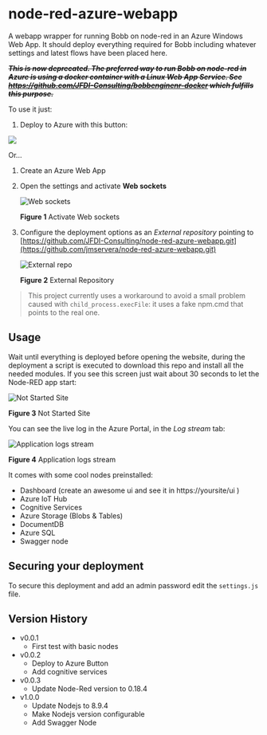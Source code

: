 # node-red-azure-webapp
A webapp wrapper for running Bobb on node-red in an Azure Windows Web App. It should deploy everything required for Bobb including whatever settings and latest flows have been placed here.

~~***This is now deprecated. The preferred way to run Bobb on node-red in Azure is using a docker container with a Linux Web App Service. See https://github.com/JFDI-Consulting/bobbenginenr-docker which fulfills this purpose.***~~
 
To use it just:

1. Deploy to Azure with this button:

<a href="https://portal.azure.com/#create/Microsoft.Template/uri/https%3A%2F%2Fraw.githubusercontent.com%2FJFDI-Consulting%2Fnode-red-azure-webapp%2Fmaster%2Fwebapp.json" target="_blank"><img src="http://azuredeploy.net/deploybutton.png"/></a>

Or...

1. Create an Azure Web App
1. Open the settings and activate **Web sockets**

    ![Web sockets](./_images/websockets.png)

    **Figure 1** Activate Web sockets
1. Configure the deployment options as an *External repository* pointing to [https://github.com/JFDI-Consulting/node-red-azure-webapp.git](https://github.com/jmservera/node-red-azure-webapp.git)

    ![External repo](./_images/externalrepo.png)

    **Figure 2** External Repository

> This project currently uses a workaround to avoid a small problem caused with `child_process.execFile`: it uses a fake npm.cmd that points to the real one.

## Usage

Wait until everything is deployed before opening the website, during the deployment a script is executed to download this repo and install all the needed modules. If you see this screen just wait about 30 seconds to let the Node-RED app start:

![Not Started Site](./_images/notstarted.png)

**Figure 3** Not Started Site

You can see the live log in the Azure Portal, in the *Log stream* tab:

![Application logs stream](./_images/logstream.png)

**Figure 4** Application logs stream

It comes with some cool nodes preinstalled:

* Dashboard (create an awesome ui and see it in https://yoursite/ui )
* Azure IoT Hub
* Cognitive Services
* Azure Storage (Blobs & Tables)
* DocumentDB
* Azure SQL
* Swagger node

## Securing your deployment

To secure this deployment and add an admin password edit the `settings.js` file.

## Version History

* v0.0.1
    * First test with basic nodes
* v0.0.2
    * Deploy to Azure Button
    * Add cognitive services
* v0.0.3
    * Update Node-Red version to 0.18.4
* v1.0.0
    * Update Nodejs to 8.9.4
    * Make Nodejs version configurable
    * Add Swagger Node

